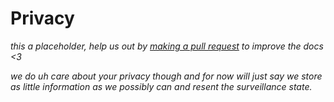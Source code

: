 # Privacy

<div class="big-emphasis" markdown="1">

*this a placeholder, help us out by [making a pull request](/docs/contributing.md)
to improve the docs <3*

*we do uh care about your privacy though and for now will just say we store as
little information as we possibly can and resent the surveillance state.*

</div>